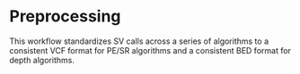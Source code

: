 # Preprocessing

This workflow standardizes SV calls across a series of algorithms to a
consistent VCF format for PE/SR algorithms and a consistent BED format for
depth algorithms.
